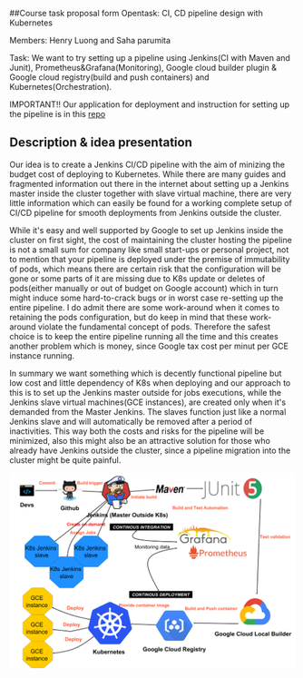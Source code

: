 ##Course task proposal form
Opentask: CI, CD pipeline design with Kubernetes

Members: Henry Luong and Saha parumita

Task: We want to try setting up a pipeline using Jenkins(CI with Maven and Junit), Prometheus&Grafana(Monitoring), Google cloud builder plugin & Google cloud registry(build and push containers) and Kubernetes(Orchestration). 

IMPORTANT!! Our application for deployment and instruction for setting up the pipeline is in this [repo](https://github.com/Tailp/CI)  
## Description & idea presentation
Our idea is to create a Jenkins CI/CD pipeline with the aim of minizing the budget cost of deploying to Kubernetes. While there are many guides and fragmented information out there in the internet about setting up a Jenkins master inside the cluster together with slave virtual machine, there are very little information which can easily be found for a working complete setup of CI/CD pipeline for smooth deployments from Jenkins outside the cluster. 

While it's easy and well supported by Google to set up Jenkins inside the cluster on first sight, the cost of maintaining the cluster hosting the pipeline is not a small sum for company like small start-ups or personal project, not to mention that your pipeline is deployed under the premise of immutability of pods, which means there are certain risk that the configuration will be gone or some parts of it are missing due to K8s update or deletes of pods(either manually or out of budget on Google account) which in turn might induce some hard-to-crack bugs or in worst case re-setting up the entire pipeline. I do admit there are some work-around when it comes to retaining the pods configuration, but do keep in mind that these work-around violate the fundamental concept of pods. Therefore the safest choice is to keep the entire pipeline running all the time and this creates another problem which is money, since Google tax cost per minut per GCE instance running. 

In summary we want something which is decently functional pipeline but low cost and little dependency of K8s when deploying and our  approach to this is to set up the Jenkins master outside for jobs executions, while the Jenkins slave virtual machines(GCE instances), are created only when it's demanded from the Master Jenkins. The slaves function just like a normal Jenkins slave and will automatically be removed after a period of inactivities. This way both the costs and risks for the pipeline will be minimized, also this might also be an attractive solution for those who already have Jenkins outside the cluster, since a pipeline migration into the cluster might be quite painful.

![Pipeline](CI-CDdesign.png)


